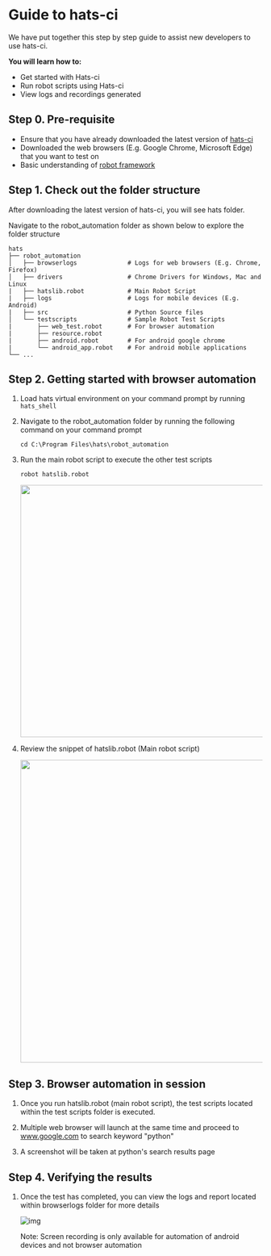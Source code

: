 # Guide to hats-ci 

We have put together this step by step guide to assist new developers to use hats-ci. 

**You will learn how to:**
* Get started with Hats-ci
* Run robot scripts using Hats-ci
* View logs and recordings generated

## Step 0. Pre-requisite
* Ensure that you have already downloaded the latest version of [hats-ci](https://github.com/younglim/hats-ci)
* Downloaded the web browsers (E.g. Google Chrome, Microsoft Edge) that you want to test on 
* Basic understanding of [robot framework](https://robotframework.org/robotframework/latest/RobotFrameworkUserGuide.html) 


## Step 1. Check out the folder structure

After downloading the latest version of hats-ci, you will see hats folder.

Navigate to the robot_automation folder as shown below to explore the folder structure

    hats
    ├── robot_automation        
    │   ├── browserlogs              # Logs for web browsers (E.g. Chrome, Firefox)
    │   ├── drivers                  # Chrome Drivers for Windows, Mac and Linux
    |   ├── hatslib.robot            # Main Robot Script
    |   ├── logs                     # Logs for mobile devices (E.g. Android)
    |   ├── src                      # Python Source files
    │   └── testscripts              # Sample Robot Test Scripts
    |       ├── web_test.robot       # For browser automation
    |       ├── resource.robot
    |       ├── android.robot        # For android google chrome
    |       └── android_app.robot    # For android mobile applications
    └── ...

## Step 2. Getting started with browser automation

1. Load hats virtual environment on your command prompt by running `hats_shell`


2. Navigate to the robot_automation folder by running the following command on your command prompt
   ```
   cd C:\Program Files\hats\robot_automation
3. Run the main robot script to execute the other test scripts
   ```
   robot hatslib.robot
   ```
   
   <img src="https://imgur.com/mEFPTll.png" width="500">
   
4. Review the snippet of hatslib.robot (Main robot script)
   
   <img src="https://imgur.com/jV2GJQ1.png" width="600">

   
## Step 3. Browser automation in session

1. Once you run hatslib.robot (main robot script), the test scripts located within the test scripts folder is executed.

2. Multiple web browser will launch at the same time and proceed to www.google.com to search keyword "python"

3. A screenshot will be taken at python's search results page


## Step 4. Verifying the results

1. Once the test has completed, you can view the logs and report located within browserlogs folder for more details

   ![img](https://media.giphy.com/media/LSckueQa9fnd0hhm3G/giphy.gif)

   Note: Screen recording is only available for automation of android devices and not browser automation
